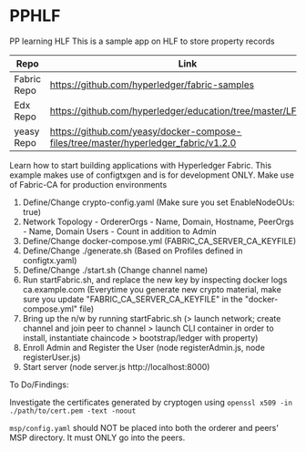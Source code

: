# PPHLF
PP learning HLF
This is a sample app on HLF to store property records 

| Repo         | Link         |
| ------------ | ------------ |
| Fabric Repo  | https://github.com/hyperledger/fabric-samples |
| Edx Repo     | https://github.com/hyperledger/education/tree/master/LFS171x |
| yeasy Repo   | https://github.com/yeasy/docker-compose-files/tree/master/hyperledger_fabric/v1.2.0 |

Learn how to start building applications with Hyperledger Fabric. 
This example makes use of configtxgen and is for development ONLY. Make use of Fabric-CA for production environments

1. Define/Change crypto-config.yaml (Make sure you set EnableNodeOUs: true) 
2. Network Topology - OrdererOrgs - Name, Domain, Hostname, PeerOrgs - Name, Domain Users - Count in addition to Admin
3. Define/Change docker-compose.yml (FABRIC_CA_SERVER_CA_KEYFILE)
4. Define/Change ./generate.sh (Based on Profiles defined in configtx.yaml)
5. Define/Change ./start.sh (Change channel name)
6. Run startFabric.sh, and replace the new key by inspecting docker logs ca.example.com (Everytime you generate new crypto material, make sure you update "FABRIC_CA_SERVER_CA_KEYFILE" in the "docker-compose.yml" file)
7. Bring up the n/w by running startFabric.sh (> launch network; create channel and join peer to channel > launch CLI container in order to install, instantiate chaincode > bootstrap/ledger with property)
8. Enroll Admin and Register the User (node registerAdmin.js, node registerUser.js)
9. Start server (node server.js http://localhost:8000)

To Do/Findings:

Investigate the certificates generated by cryptogen using `openssl x509 -in ./path/to/cert.pem -text -noout` 

`msp/config.yaml` should NOT be placed into both the orderer and peers' MSP directory. It must ONLY go into the peers.
